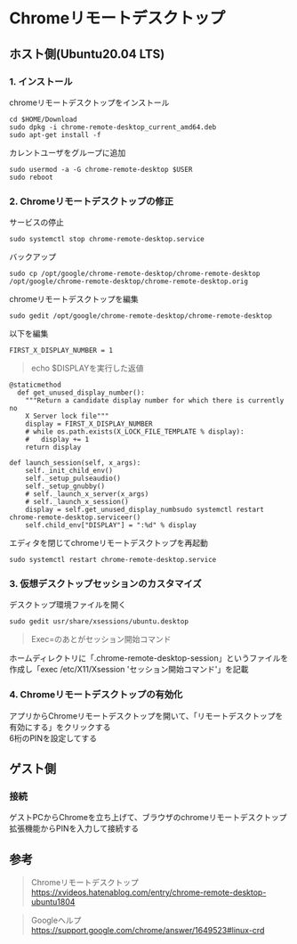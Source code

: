 # Chromeリモートデスクトップ
## ホスト側(Ubuntu20.04 LTS)

### 1. インストール
chromeリモートデスクトップをインストール
```
cd $HOME/Download
sudo dpkg -i chrome-remote-desktop_current_amd64.deb
sudo apt-get install -f
```
カレントユーザをグループに追加
```
sudo usermod -a -G chrome-remote-desktop $USER
sudo reboot
```

### 2. Chromeリモートデスクトップの修正
サービスの停止
```
sudo systemctl stop chrome-remote-desktop.service
```
バックアップ
```
sudo cp /opt/google/chrome-remote-desktop/chrome-remote-desktop /opt/google/chrome-remote-desktop/chrome-remote-desktop.orig
```
chromeリモートデスクトップを編集
```
sudo gedit /opt/google/chrome-remote-desktop/chrome-remote-desktop
```
以下を編集
```
FIRST_X_DISPLAY_NUMBER = 1
```
> echo $DISPLAYを実行した返値

```
@staticmethod
  def get_unused_display_number():
    """Return a candidate display number for which there is currently no
    X Server lock file"""
    display = FIRST_X_DISPLAY_NUMBER
    # while os.path.exists(X_LOCK_FILE_TEMPLATE % display):
    #   display += 1
    return display
```
```
def launch_session(self, x_args):
    self._init_child_env()
    self._setup_pulseaudio()
    self._setup_gnubby()
    # self._launch_x_server(x_args)
    # self._launch_x_session()
    display = self.get_unused_display_numbsudo systemctl restart chrome-remote-desktop.serviceer()
    self.child_env["DISPLAY"] = ":%d" % display
```
エディタを閉じてchromeリモートデスクトップを再起動
```
sudo systemctl restart chrome-remote-desktop.service
```
### 3. 仮想デスクトップセッションのカスタマイズ
デスクトップ環境ファイルを開く
```
sudo gedit usr/share/xsessions/ubuntu.desktop 
```
> Exec=のあとがセッション開始コマンド

ホームディレクトリに「.chrome-remote-desktop-session」というファイルを作成し「exec /etc/X11/Xsession 'セッション開始コマンド'」を記載  

### 4. Chromeリモートデスクトップの有効化
アプリからChromeリモートデスクトップを開いて、「リモートデスクトップを有効にする」をクリックする  
6桁のPINを設定してする

## ゲスト側
### 接続
ゲストPCからChromeを立ち上げて、ブラウザのchromeリモートデスクトップ拡張機能からPINを入力して接続する

## 参考
> Chromeリモートデスクトップ  
> https://xvideos.hatenablog.com/entry/chrome-remote-desktop-ubuntu1804

> Googleヘルプ  
> https://support.google.com/chrome/answer/1649523#linux-crd